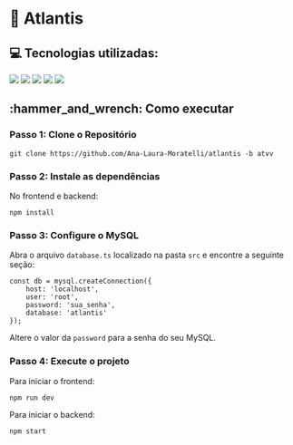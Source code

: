 <h1>🏨 Atlantis</h1>

<h2>💻 Tecnologias utilizadas: </h2>
<div>
    <img src="https://img.shields.io/badge/TypeScript-3178C6?style=for-the-badge&logo=typescript&logoColor=white&color=000000" />
    <img src="https://img.shields.io/badge/Node.js-339933?style=for-the-badge&logo=node.js&logoColor=white&color=000000" />
    <img src="https://img.shields.io/badge/Mysql-339933?style=for-the-badge&logo=mysql&logoColor=white&color=000000" />
    <img src="https://img.shields.io/badge/React-339933?style=for-the-badge&logo=React&logoColor=white&color=000000" />
    <img src="https://img.shields.io/badge/Tailwind CSS-339933?style=for-the-badge&logo=tailwindcss&logoColor=white&color=000000" />
</div>

<h2>:hammer_and_wrench: Como executar</h2>

<h3>Passo 1: Clone o Repositório</h3>
<pre><code>git clone https://github.com/Ana-Laura-Moratelli/atlantis -b atvv</code></pre>

<h3>Passo 2: Instale as dependências</h3>
<p>No frontend e backend:</p>
<pre><code>npm install</code></pre>

<h3>Passo 3: Configure o MySQL</h3>
<p>Abra o arquivo <code>database.ts</code> localizado na pasta <code>src</code> e encontre a seguinte seção:</p>
<pre><code>const db = mysql.createConnection({
    host: 'localhost',
    user: 'root',
    password: 'sua_senha',
    database: 'atlantis'
});
</code></pre>
<p>Altere o valor da <code>password</code> para a senha do seu MySQL.</p>

<h3>Passo 4: Execute o projeto</h3>
<p>Para iniciar o frontend:</p>
<pre><code>npm run dev</code></pre>
<p>Para iniciar o backend:</p>
<pre><code>npm start</code></pre>
